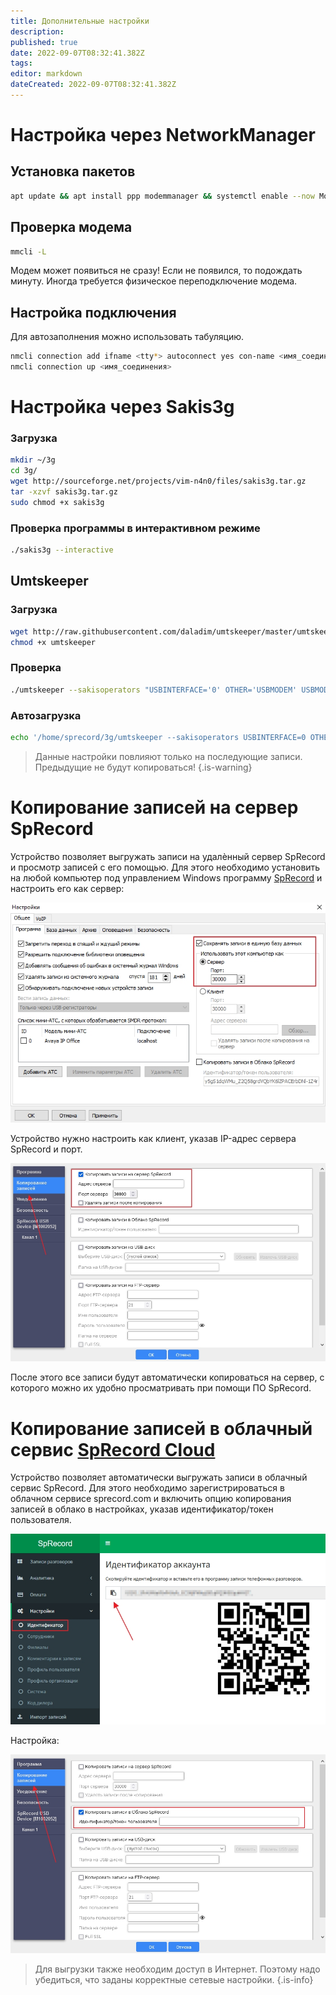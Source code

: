 ```yaml
---
title: Дополнительные настройки
description: 
published: true
date: 2022-09-07T08:32:41.382Z
tags: 
editor: markdown
dateCreated: 2022-09-07T08:32:41.382Z
---
```


# Настройка через NetworkManager
## Установка пакетов
```bash
apt update && apt install ppp modemmanager && systemctl enable --now ModemManager
```
## Проверка модема
```bash
mmcli -L
```
Модем может появиться не сразу! Если не появился, то подождать минуту. Иногда требуется  физическое переподключение модема.
## Настройка подключения
Для автозаполнения можно использовать табуляцию.
```bash
nmcli connection add ifname <tty*> autoconnect yes con-name <имя_соединения> type gsm apn <apn> 
nmcli connection up <имя_соединения>
```

# Настройка через Sakis3g
### Загрузка
``` bash
mkdir ~/3g
cd 3g/
wget http://sourceforge.net/projects/vim-n4n0/files/sakis3g.tar.gz
tar -xzvf sakis3g.tar.gz
sudo chmod +x sakis3g
```
### Проверка программы в интерактивном режиме
```bash
./sakis3g --interactive
```
## Umtskeeper
### Загрузка
```bash
wget http://raw.githubusercontent.com/daladim/umtskeeper/master/umtskeeper
chmod +x umtskeeper
```
### Проверка
```bash
./umtskeeper --sakisoperators "USBINTERFACE='0' OTHER='USBMODEM' USBMODEM='12d1:1001' APN='CUSTOM_APN' CUSTOM_APN='internet.mts.ru' APN_USER='mts' APN_PASS='mts'" --sakisswitches "--sudo --console" --devicename 'Huawei' --nat 'no'
```
### Автозагрузка
```bash
echo '/home/sprecord/3g/umtskeeper --sakisoperators USBINTERFACE=0 OTHER=USBMODEM USBMODEM=12d1:1001 APN=CUSTOM_APN CUSTOM_APN=internet.mts.ru SIM_PIN=0000 APN_USER=mts APN_PASS=mts --sakisswitches --sudo --console --devicename Huawei --log --silent --nat no &' >> /etc/rc.local
```

> Данные настройки повлияют только на последующие записи. Предыдущие не будут копироваться!
{.is-warning}

# Копирование записей на сервер SpRecord
Устройство позволяет выгружать записи на удалѐнный сервер SpRecord и просмотр записей с его помощью. Для этого необходимо установить на любой компьютер под управлением Windows программу [SpRecord](https://sprecord.ru/files/downloads/SpRecord3103USB.zip) и настроить его как сервер:

![server_setup.jpg](/m-mt/server_setup.jpg)

Устройство нужно настроить как клиент, указав IP-адрес сервера SpRecord и порт.

![upload_sprecord.jpg](/m-mt/upload_sprecord.jpg)

После этого все записи будут автоматически копироваться на сервер, с которого можно их удобно просматривать при помощи ПО SpRecord.

# Копирование записей в облачный сервис [SpRecord Cloud](https://sprecord.com)

Устройство позволяет автоматически выгружать записи в облачный сервис SpRecord. Для этого необходимо зарегистрироваться в облачном сервисе sprecord.com и включить опцию копирования записей в облако в настройках, указав идентификатор/токен пользователя.

![token.jpg](/m-mt/token.jpg)

Настройка:

![upload_cloud.jpg](/m-mt/upload_cloud.jpg)

> Для выгрузки также необходим доступ в Интернет. Поэтому надо убедиться, что заданы корректные сетевые настройки.
{.is-info}

